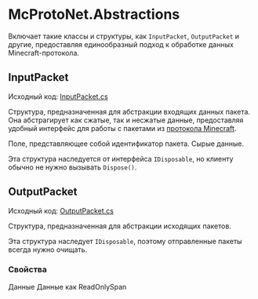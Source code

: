 # McProtoNet.Abstractions

Включает такие классы и структуры, как `InputPacket`, `OutputPacket` и другие, предоставляя единообразный подход к обработке данных Minecraft-протокола.

## InputPacket

Исходный код: [InputPacket.cs](https://github.com/Titlehhhh/McProtoNet/blob/dev/src/McProtoNet.Abstractions/InputPacket.cs)

Структура, предназначенная для абстракции входящих данных пакета.
Она абстрагирует как сжатые, так и несжатые данные, предоставляя удобный интерфейс для работы с пакетами из [протокола Minecraft](https://minecraft.wiki/w/Minecraft_Wiki:Projects/wiki.vg_merge/Protocol#Packet_format).


<deflist>
    <def title="Id: int">
        Поле, представляющее собой идентификатор пакета.
    </def>
    <def title="Data: Memory<byte>">
        Сырые данные.
    </def>
</deflist>

Эта структура наследуется от интерфейса `IDisposable`, но клиенту обычно не нужно вызывать `Dispose()`.

## OutputPacket

Исходный код: [OutputPacket.cs](https://github.com/Titlehhhh/McProtoNet/blob/dev/src/McProtoNet.Abstractions/OutputPacket.cs)

Структура, предназначенная для абстракции исходящих пакетов.

<warning>
Эта структура наследует <code>IDisposable</code>, поэтому отправленные пакеты всегда нужно очищать.
</warning>

### Свойства

<deflist>
<def title="Memory: ReadOnlyMemory<byte>">
Данные
</def>
<def title="Span: ReadOnlySpany<byte>">
Данные как ReadOnlySpan
</def>
</deflist>